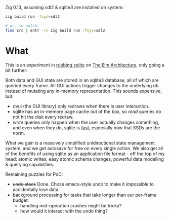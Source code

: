 Zig 0.13, assuming sdl2 & sqlite3 are installed on system:

```sh
zig build run -fsys=sdl2

# or, to watch:
find src | entr -rc zig build run -fsys=sdl2
```

# What

This is an experiment in [rubbing sqlite][1] on [The Elm Architecture][2], only
going a bit further:

Both data and GUI state are stored in an sqlite3 database, all of which are
queried every frame. All GUI actions trigger changes to the underlying db
instead of mutating any in-memory representation. This sounds expensive, but:

- dvui (the GUI library) only redraws when there is user interaction.
- sqlite has an in-memory page cache out of the box, so _read_ queries do not
  hit the disk every redraw.
- _write_ queries only happen when the user actually changes something, and
  even when they do, sqlite is [fast][3], especially now that SSDs are the norm.

What we gain is a massively simplified unidirectional state management system,
and we get autosave for free on every single action. We also get all of the
benefits of using sqlite as an application file format - off the top of my
head: atomic writes, easy atomic schema changes, powerful data modelling &
querying capabilities.

Remaining puzzles for PoC:

- ~~undo stack~~ Done. Chose emacs-style undo to make it impossible to
  accidentally lose data.
- background processing for tasks that take longer than our per-frame budget:
  + handling mid-operation crashes might be tricky?
  + how would it interact with the undo thing?

[1]: https://www.hytradboi.com/2022/building-data-centric-apps-with-a-reactive-relational-database
[2]: https://guide.elm-lang.org/architecture/
[3]: https://www.sqlite.org/faq.html#q19

